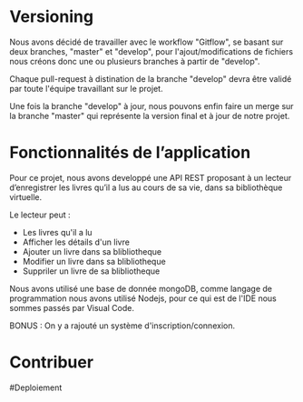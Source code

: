 # Versioning

Nous avons décidé de travailler avec le workflow "Gitflow", se basant sur deux branches, "master" et "develop", pour l'ajout/modifications de fichiers nous créons donc une ou plusieurs branches à partir de "develop".

Chaque pull-request à distination de la branche "develop" devra être validé par toute l'équipe travaillant sur le projet.

Une fois la branche "develop" à jour, nous pouvons enfin faire un merge sur la branche "master" qui représente la version final et à jour de notre projet.


# Fonctionnalités de l’application

Pour ce projet, nous avons developpé une API REST proposant à un lecteur d’enregistrer les livres qu’il a
lus au cours de sa vie, dans sa bibliothèque virtuelle.

Le lecteur peut :

- Les livres qu'il a lu
- Afficher les détails d'un livre
- Ajouter un livre dans sa blibliotheque
- Modifier un livre dans sa blibliotheque
- Suppriler un livre de sa blibliotheque

Nous avons utilisé une base de donnée mongoDB, comme langage de programmation nous avons utilisé Nodejs, pour ce qui est de l'IDE nous sommes passés par Visual Code.

BONUS : On y a rajouté un système d'inscription/connexion.



# Contribuer




#Deploiement





